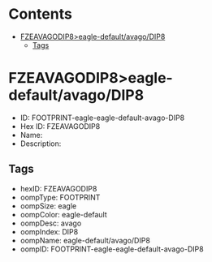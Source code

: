 



Contents
========

* [FZEAVAGODIP8>eagle-default/avago/DIP8](#fzeavagodip8eagle-defaultavagodip8)
	* [Tags](#tags)

# FZEAVAGODIP8>eagle-default/avago/DIP8

- ID: FOOTPRINT-eagle-eagle-default-avago-DIP8
- Hex ID: FZEAVAGODIP8
- Name: 
- Description: 

## Tags

- hexID: FZEAVAGODIP8
- oompType: FOOTPRINT
- oompSize: eagle
- oompColor: eagle-default
- oompDesc: avago
- oompIndex: DIP8
- oompName: eagle-default/avago/DIP8
- oompID: FOOTPRINT-eagle-eagle-default-avago-DIP8
